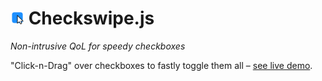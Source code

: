 <h1><img alt='' src=website/favicon.svg height=22 width=22> Checkswipe.js</h1>
<p><i>Non-intrusive QoL for speedy checkboxes</i></p>

"Click-n-Drag" over checkboxes to fastly toggle them all – [see live demo](https://vladdesv.github.io/checkswipe/).
